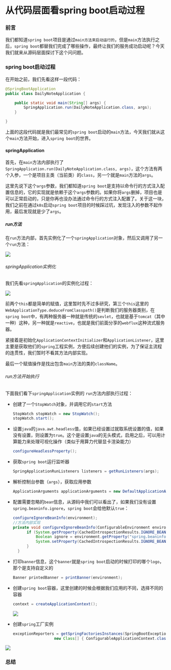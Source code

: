 # 从代码层面看spring boot启动过程

### 前言

我们都知道`spring boot`项目是通过`main方法来启动运行的`，但是`main`方法执行之后，`spring boot`都替我们完成了哪些操作，最终让我们的服务成功启动呢？今天我们就来从源码层面探讨下这个问问题。

### spring boot启动过程

在开始之前，我们先看这样一段代码：

```java
@SpringBootApplication
public class DailyNoteApplication {

    public static void main(String[] args) {
        SpringApplication.run(DailyNoteApplication.class, args);
    }

}
```

上面的这段代码就是我们最常见的`spring boot`启动的`main`方法，今天我们就从这个`main`方法开始，进入`spring boot`的世界。

#### springApplication

首先，在`main`方法内部执行了`SpringApplication.run(DailyNoteApplication.class, args)`，这个方法有两个入参，一个是项目主类（当前类）的`class`，另一个就是`main`方法的`args`。

这里先说下这个`args`参数，我们都知道`spring boot`是支持以命令行的方式注入配置信息的，它的实现就是依赖于这个`args`参数的。如果你将`args`删掉，项目也是可以正常启动的，只是你再也没办法通过命令行的方式注入配置了。关于这一块，我们之前在通过`k8s`启动`spring boot`项目的时候踩过坑，发现注入的参数不起作用，最后发现就是少了`args`。

##### run方法

在`run`方法内部，首先实例化了一个`springApplication`对象，然后又调用了另一个`run`方法：

![](https://gitee.com/sysker/picBed/raw/master/images/20210830084931.png)

###### springApplication实例化

我们先看`springApplication`的实例化过程：

![](https://gitee.com/sysker/picBed/raw/master/images/20210830085231.png)

前两个`this`都是简单的赋值，这里暂时先不过多研究，第三个`this`这里的`WebApplicationType.deduceFromClasspath()`是判断我们的服务器类别，在`spring boot`中，有两种服务器一种就是传统的`sevlet`，也就是基于`tomcat`（其中一种）这种，另一种就是`reactive`，也就是我们前面分享的`webflux`这种流式服务器。

紧接着是初始化`ApplicationContextInitializer`和`ApplicationListener`，这里主要是获取他们的`spring`工程实例，方便后续创建他们的实例，为了保证主流程的连贯性，我们暂时不看其方法内部实现。

最后一个赋值操作是找出包含`main`方法的类的`className`。

###### run方法开始执行

下面我们看下`springApplication`实例的 `run`方法内部执行过程：

- 创建了一个`StopWatch`对象，并调用它的`start`方法

  ```java
  StopWatch stopWatch = new StopWatch();
  stopWatch.start();
  ```

  

- 设置`java`的`java.awt.headless`值，如果已经设置过就取系统设置的值，如果没有设置，则设置为`true`。这个是设置`java`的无头模式，启用之后，可以用计算能力来处理可视化操作（类似于用算力代替显卡渲染能力）

  ```java
  configureHeadlessProperty();
  ```

  

- 获取`spring boot`运行监听器

  ```java
  SpringApplicationRunListeners listeners = getRunListeners(args);
  ```

  

- 解析控制台参数（`args`），获取应用参数

  ```java
  ApplicationArguments applicationArguments = new DefaultApplicationArguments(args);
  ```

- 配置需要忽略的`bean`信息，从源码中我们可以看出了，如果我们没有设置`spring.beaninfo.ignore`，`spring boot`会给他默认`true`：

  ```java
  configureIgnoreBeanInfo(environment);
  //方法内部实现
  private void configureIgnoreBeanInfo(ConfigurableEnvironment environment) {
  		if (System.getProperty(CachedIntrospectionResults.IGNORE_BEANINFO_PROPERTY_NAME) == null) {
  			Boolean ignore = environment.getProperty("spring.beaninfo.ignore", Boolean.class, Boolean.TRUE);
  			System.setProperty(CachedIntrospectionResults.IGNORE_BEANINFO_PROPERTY_NAME, ignore.toString());
  		}
  	}
  ```

- 打印`banner`信息，这个`banner`就是`spring boot`启动的时候打印的哪个`logo`，那个是支持自定义的

  ```java
  Banner printedBanner = printBanner(environment);
  ```

- 创建`spring boot`容器，这里创建的时候会根据我们应用的不同，选择不同的容器

  ```java
  context = createApplicationContext();
  ```

  ![](https://gitee.com/sysker/picBed/raw/master/images/20210830193403.png)

- 创建`spring`工厂实例

  ```java
  exceptionReporters = getSpringFactoriesInstances(SpringBootExceptionReporter.class,
  					new Class[] { ConfigurableApplicationContext.class }, context);
  ```

  

![](https://gitee.com/sysker/picBed/raw/master/images/20210830131800.png)



### 总结